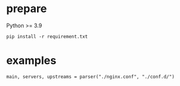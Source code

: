 # prepare

Python >= 3.9

```
pip install -r requirement.txt
```

# examples

```
main, servers, upstreams = parser("./nginx.conf", "./conf.d/")
```